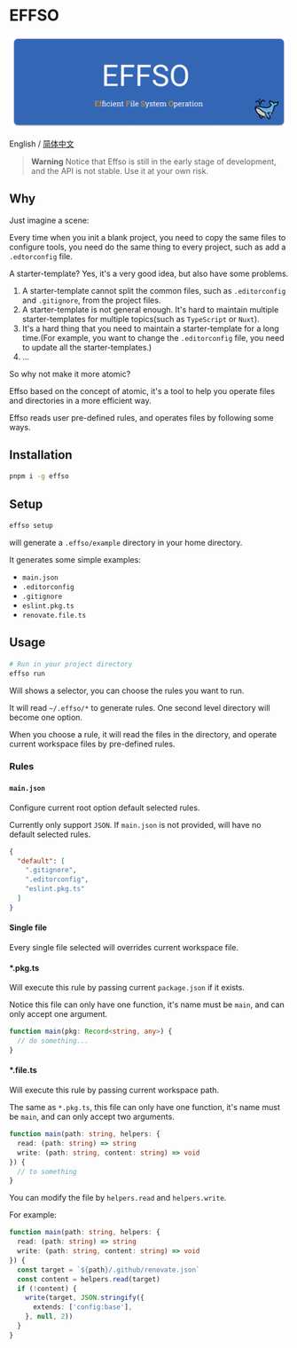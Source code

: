# EFFSO

![logo](./resource/logo.png)

English / [简体中文](./README.zh.md)

> **Warning**
> Notice that Effso is still in the early stage of development, and the API is not stable. Use it at your own risk.

## Why

Just imagine a scene:

Every time when you init a blank project, you need to copy the same files to configure tools, you need do the same thing to every project, such as add a `.edtorconfig` file.

A starter-template? Yes, it's a very good idea, but also have some problems.

1. A starter-template cannot split the common files, such as `.editorconfig` and `.gitignore`, from the project files.
2. A starter-template is not general enough. It's hard to maintain multiple starter-templates for multiple topics(such as `TypeScript` or `Nuxt`).
3. It's a hard thing that you need to maintain a starter-template for a long time.(For example, you want to change the `.editorconfig` file, you need to update all the starter-templates.)
4. ...

So why not make it more atomic?

Effso based on the concept of atomic, it's a tool to help you operate files and directories in a more efficient way.

Effso reads user pre-defined rules, and operates files by following some ways.

## Installation

```bash
pnpm i -g effso
```

## Setup

```bash
effso setup
```

will generate a `.effso/example` directory in your home directory.

It generates some simple examples:

- `main.json`
- `.editorconfig`
- `.gitignore`
- `eslint.pkg.ts`
- `renovate.file.ts`

## Usage

```bash
# Run in your project directory
effso run
```

Will shows a selector, you can choose the rules you want to run.

It will read `~/.effso/*` to generate rules. One second level directory will become one option.

When you choose a rule, it will read the files in the directory, and operate current workspace files by pre-defined rules.

### Rules

#### `main.json`

Configure current root option default selected rules.

Currently only support `JSON`. If `main.json` is not provided, will have no default selected rules.

```json
{
  "default": [
    ".gitignore",
    ".editorconfig",
    "eslint.pkg.ts"
  ]
}
```

#### Single file

Every single file selected will overrides current workspace file.

#### *.pkg.ts

Will execute this rule by passing current `package.json` if it exists.

Notice this file can only have one function, it's name must be `main`, and can only accept one argument.

```ts
function main(pkg: Record<string, any>) {
  // do something...
}
```

#### *.file.ts

Will execute this rule by passing current workspace path.

The same as `*.pkg.ts`, this file can only have one function, it's name must be `main`, and can only accept two arguments.

```ts
function main(path: string, helpers: {
  read: (path: string) => string
  write: (path: string, content: string) => void
}) {
  // to something
}
```

You can modify the file by `helpers.read` and `helpers.write`.

For example:

```ts
function main(path: string, helpers: {
  read: (path: string) => string
  write: (path: string, content: string) => void
}) {
  const target = `${path}/.github/renovate.json`
  const content = helpers.read(target)
  if (!content) {
    write(target, JSON.stringify({
      extends: ['config:base'],
    }, null, 2))
  }
}
```
